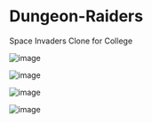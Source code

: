 # Dungeon-Raiders
Space Invaders Clone for College


![image](https://user-images.githubusercontent.com/73259276/158195260-9e900bd5-ccd7-43be-bdd5-152ff0aed7a4.png)

![image](https://user-images.githubusercontent.com/73259276/158195288-97fd7912-be44-41fc-872f-98c821a13688.png)

![image](https://user-images.githubusercontent.com/73259276/158195320-33cc0a38-c9c1-4a76-bb23-d095bc75b526.png)

![image](https://user-images.githubusercontent.com/73259276/161139221-a96d3208-0a6e-49dd-9d37-f028150d4f10.png)

